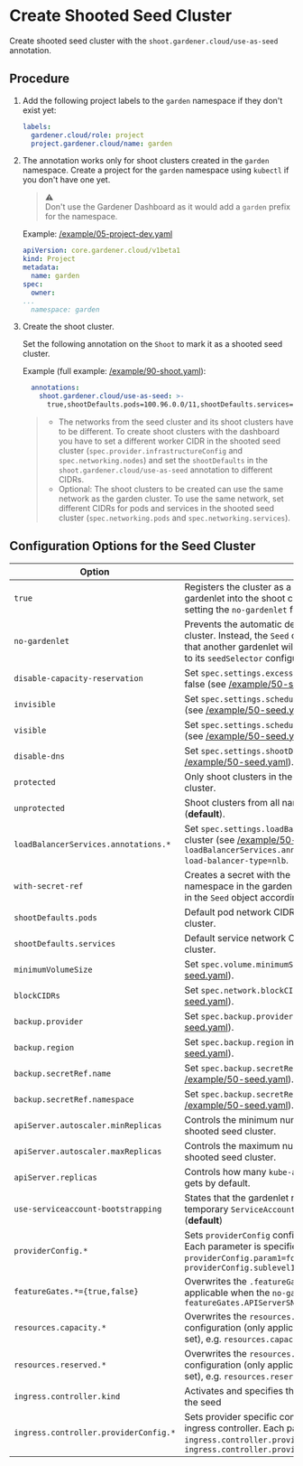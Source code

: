 # Create Shooted Seed Cluster

Create shooted seed cluster with the `shoot.gardener.cloud/use-as-seed` annotation.

## Procedure

1. Add the following project labels to the `garden` namespace if they don't exist yet:

    ```yaml
    labels:
      gardener.cloud/role: project
      project.gardener.cloud/name: garden
    ```

2. The annotation works only for shoot clusters created in the `garden` namespace. Create a project for the `garden` namespace using `kubectl` if you don't have one yet.

    > :warning:<br>Don't use the Gardener Dashboard as it would add a `garden` prefix for the namespace.

    Example: [/example/05-project-dev.yaml](../../example/05-project-dev.yaml)

    ```yaml
    apiVersion: core.gardener.cloud/v1beta1
    kind: Project
    metadata:
      name: garden
    spec:
      owner:
    ...
      namespace: garden
    ```

3. Create the shoot cluster.

    Set the following annotation on the `Shoot` to mark it as a shooted seed cluster.

    Example (full example: [/example/90-shoot.yaml](../../example/90-shoot.yaml)):

    ```yaml
      annotations:
        shoot.gardener.cloud/use-as-seed: >-
          true,shootDefaults.pods=100.96.0.0/11,shootDefaults.services=100.64.0.0/13,disable-capacity-reservation,with-secret-ref
    ```

    > * The networks from the seed cluster and its shoot clusters have to be different. To create shoot clusters with the dashboard you have to set a different worker CIDR in the shooted seed cluster (`spec.provider.infrastructureConfig` and `spec.networking.nodes`) and set the `shootDefaults` in the `shoot.gardener.cloud/use-as-seed` annotation to different CIDRs.
    > * Optional: The shoot clusters to be created can use the same network as the garden cluster. To use the same network, set different CIDRs for pods and services in the shooted seed cluster (`spec.networking.pods` and `spec.networking.services`).


## Configuration Options for the Seed Cluster



Option | Description
--- | ---
`true` | Registers the cluster as a seed cluster. Automatically deploys the gardenlet into the shoot cluster, unless specified otherwise (e.g. setting the `no-gardenlet` flag).
`no-gardenlet` | Prevents the automatic deployment of the gardenlet into the shoot cluster. Instead, the `Seed` object will be created with the assumption that another gardenlet will be responsible for managing it (according to its `seedSelector` configuration).
`disable-capacity-reservation` | Set `spec.settings.excessCapacity.enabled` in the seed cluster to false (see [/example/50-seed.yaml](../../example/50-seed.yaml)).
`invisible` | Set `spec.settings.scheduling.visible` in the seed cluster to false  (see [/example/50-seed.yaml](../../example/50-seed.yaml))
`visible` | Set `spec.settings.scheduling.visible` in the seed cluster to true  (see [/example/50-seed.yaml](../../example/50-seed.yaml)) (**default**).
`disable-dns` | Set `spec.settings.shootDNS.enabled` in the seed cluster to false  (see [/example/50-seed.yaml](../../example/50-seed.yaml)).
`protected` | Only shoot clusters in the `garden` namespace can use this seed cluster.
`unprotected` | Shoot clusters from all namespaces can use this seed cluster (**default**).
`loadBalancerServices.annotations.*` | Set `spec.settings.loadBalancerServices.annotations` in the seed cluster (see [/example/50-seed.yaml](../../example/50-seed.yaml)), e.g `loadBalancerServices.annotations.service.beta.kubernetes.io/aws-load-balancer-type=nlb`.
`with-secret-ref` | Creates a secret with the `kubeconfig` of the cluster in the `garden` namespace in the garden cluster and specifies the `.spec.secretRef` in the `Seed` object accordingly.
`shootDefaults.pods` | Default pod network CIDR for shoot clusters created on this seed cluster.
`shootDefaults.services` | Default service network CIDR for shoot clusters created on this seed cluster.
`minimumVolumeSize` | Set `spec.volume.minimumSize` in the seed cluster (see [/example/50-seed.yaml](../../example/50-seed.yaml)).
`blockCIDRs` | Set `spec.network.blockCIDRs` seperated by `;` (see [/example/50-seed.yaml](../../example/50-seed.yaml)).
`backup.provider` | Set `spec.backup.provider` in the seed cluster (see [/example/50-seed.yaml](../../example/50-seed.yaml)).
`backup.region` | Set `spec.backup.region` in the seed cluster (see [/example/50-seed.yaml](../../example/50-seed.yaml)).
`backup.secretRef.name` | Set `spec.backup.secretRef.name` in the seed cluster (see [/example/50-seed.yaml](../../example/50-seed.yaml)).
`backup.secretRef.namespace` | Set `spec.backup.secretRef.namespace` in the seed cluster (see [/example/50-seed.yaml](../../example/50-seed.yaml)).
`apiServer.autoscaler.minReplicas` | Controls the minimum number of `kube-apiserver` replicas for the shooted seed cluster.
`apiServer.autoscaler.maxReplicas` | Controls the maximum number of `kube-apiserver` replicas for the shooted seed cluster.
`apiServer.replicas` | Controls how many `kube-apiserver` replicas the shooted seed cluster gets by default.
`use-serviceaccount-bootstrapping` | States that the gardenlet registers with the garden cluster using a temporary `ServiceAccount` instead of a `CertificateSigningRequest` (**default**)
`providerConfig.*` | Sets `providerConfig` configuration parameters of the Seed resource. Each parameter is specified via its path, e.g. `providerConfig.param1=foo` or `providerConfig.sublevel1.sublevel2.param3=bar`
`featureGates.*={true,false}` | Overwrites the `.featureGates` in the gardenlet configuration (only applicable when the `no-gardenlet` setting is **not** set), e.g. `featureGates.APIServerSNI=true`
`resources.capacity.*` | Overwrites the `resources.capacity` field in the gardenlet configuration (only applicable when the `no-gardenlet` setting is **not** set), e.g. `resources.capacity.shoots=250`
`resources.reserved.*` | Overwrites the `resources.reserved` field in the gardenlet configuration (only applicable when the `no-gardenlet` setting is **not** set), e.g. `resources.reserved.foo=42`
`ingress.controller.kind` | Activates and specifies the kind of the managed ingress controller in the seed
`ingress.controller.providerConfig.*` | Sets provider specific configuration parameters for the managed ingress controller. Each parameter is specified via its path, e.g. `ingress.controller.providerConfig.param1=foo` or `ingress.controller.providerConfig.sublevel1.sublevel2.param3=bar`
